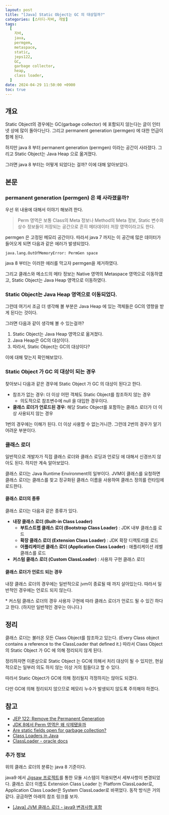 ```yaml
---
layout: post
title: "[Java] Static Object는 GC 의 대상일까?"
categories: [스터디-자바, 개발]
tags:
  [
    자바,
    java,
    permgem,
    metaspace,
    static,
    jeps122,
    GC,
    garbage collector,
    heap,
    class loader,
  ]
date: 2024-04-29 11:50:00 +0900
toc: true
---
```


## 개요

Static Object의 경우에는 GC(garbage collector) 에 포함되지 않는다는 글이 인터넷 상에 많이 돌아다닌다. 그리고 permanent generation (permgen) 에 대한 언급이 함께 된다.

하지만 java 8 부터 permanent generation (permgen) 이라는 공간이 사라졌다. 그리고 Static Object는 Java Heap 으로 옮겨졌다.

그러면 java 8 부터는 어떻게 되었다는 걸까? 이에 대해 알아보았다.

## 본문

### permanent generation (permgen) 은 왜 사라졌을까?

우선 위 내용에 대해서 이야기 해보려 한다.

> Perm 영역은 보통 Class의 Meta 정보나 Method의 Meta 정보, Static 변수와 상수 정보들이 저장되는 공간으로 흔히 메타데이터 저장 영역이라고도 한다.

permgen 은 고정된 메모리 공간이다. 따라서 java 7 까지는 이 공간에 많은 데이터가 들어오게 되면 다음과 같은 에러가 발생되었다.

```
java.lang.OutOfMemoryError: PermGen space
```

java 8 부터는 이러한 에러를 막고자 permgen을 제거하였다.

그리고 클래스와 메소드의 메타 정보는 Native 영역의 Metaspace 영역으로 이동하였고, Static Object는 Java Heap 영역으로 이동하였다.

### Static Object는 Java Heap 영역으로 이동되었다.

그런데 여기서 조금 더 생각해 볼 부분은 Java Heap 에 있는 객체들은 GC의 영향을 받게 된다는 것이다.

그러면 다음과 같이 생각해 볼 수 있는걸까?

1. Static Object는 Java Heap 영역으로 옮겨졌다.
2. Java Heap은 GC의 대상이다.
3. 따라서, Static Object는 GC의 대상이다?

이에 대해 맞는지 확인해보았다.

### Static Object 가 GC 의 대상이 되는 경우

찾아보니 다음과 같은 경우에 Static Object 가 GC 의 대상이 된다고 한다.

- 참조가 없는 경우: 더 이상 어떤 객체도 Static Object를 참조하지 않는 경우
  - 의도적으로 참조변수에 null 을 대입한 경우이다.
- **클래스 로더가 언로드된 경우**: 해당 Static Object를 포함하는 클래스 로더가 더 이상 사용되지 않는 경우

1번의 경우에는 이해가 된다. 더 이상 사용할 수 없는거니깐. 그런데 2번의 경우가 알기 어려운 부분이다.

### 클래스 로더

일반적으로 개발자가 직접 클래스 로더와 클래스 로딩과 언로딩 에 대해서 신경쓰지 않아도 된다. 하지만 계속 알아보았다.

클래스 로더는 Java Runtime Environment의 일부이다. JVM이 클래스를 요청하면 클래스 로더는 클래스를 찾고 정규화된 클래스 이름을 사용하여 클래스 정의를 런타임에 로드한다.

#### 클래스 로더의 종류

클래스 로더는 다음과 같은 종류가 있다.

- **내장 클래스 로더 (Built-in Class Loader)**
  - **부트스트랩 클래스 로더 (Bootstrap Class Loader)** : JDK 내부 클래스를 로드
  - **확장 클래스 로더 (Extension Class Loader)** : JDK 확장 디렉토리를 로드
  - **어플리케이션 클래스 로더 (Application Class Loader)** : 애플리케이션 레벨 클래스를 로드
- **커스텀 클래스 로더 (Custom ClassLoader)** : 사용자 구현 클래스 로더

#### 클래스 로더가 언로드 되는 경우

내장 클래스 로더의 경우에는 일반적으로 jvm이 종료될 때 까지 살아있는다. 따라서 일반적인 경우에는 언로드 되지 않는다.

\* 커스텀 클래스 로더의 경우 사용자 구현에 따라 클래스 로더가 언로드 될 수 있긴 하다고 한다. (하지만 일반적인 경우는 아니다.)

## 정리

클래스 로더는 불러온 모든 Class Object를 참조하고 있는다. (Every Class object contains a reference to the ClassLoader that defined it.) 따라서 Class Object 의 Static Object 가 GC 에 의해 정리되지 않게 된다.

정리하자면 이론상으로 Static Object 는 GC에 의해서 처리 대상이 될 수 있지만, 현실적으로는 일부러 의도 하지 않는 이상 거의 힘들다고 할 수 있다.

따라서 Static Object가 GC에 의해 정리될지 걱정하지는 않아도 되겠다.

다만 GC에 의해 정리되지 않으므로 메모리 누수가 발생되지 않도록 주의해야 하겠다.

## 참고

- [JEP 122: Remove the Permanent Generation](https://openjdk.org/jeps/122)
- [JDK 8에서 Perm 영역은 왜 삭제됐을까](https://johngrib.github.io/wiki/java8-why-permgen-removed/#fnref:compare)
- [Are static fields open for garbage collection?](https://stackoverflow.com/questions/453023/are-static-fields-open-for-garbage-collection)
- [Class Loaders in Java](https://www.baeldung.com/java-classloaders)
- [ClassLoader - oracle docs](https://docs.oracle.com/javase/8/docs/api/java/lang/ClassLoader.html)

### 추가 정보

위의 클래스 로더의 분류는 java 8 기준이다.

java9 에서 [Jigsaw 프로젝트](https://openjdk.org/projects/jigsaw/)를 통한 모듈 시스템이 적용되면서 세부사항이 변경되었다.
클래스 로더 이름도 Extension Class Loader 는 Platform ClassLoader로, Application Class Loader은 System ClassLoader로 바뀌었다.
동작 방식은 거의 같다. 궁금하면 아래의 참조 링크를 보자.

- [[Java] JVM 클래스 로더 - java9 변경사항 포함](https://jerry92k.tistory.com/64)
